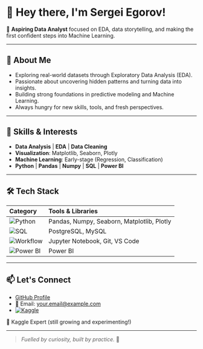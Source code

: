 # 👋 Hey there, I'm Sergei Egorov!

🧠 **Aspiring Data Analyst** focused on EDA, data storytelling, and making the first confident steps into Machine Learning.

---

## 🧩 About Me
- Exploring real-world datasets through Exploratory Data Analysis (EDA).
- Passionate about uncovering hidden patterns and turning data into insights.
- Building strong foundations in predictive modeling and Machine Learning.
- Always hungry for new skills, tools, and fresh perspectives.

---

## 🧮 Skills & Interests
- **Data Analysis** | **EDA** | **Data Cleaning**
- **Visualization**: Matplotlib, Seaborn, Plotly
- **Machine Learning**: Early-stage (Regression, Classification)
- **Python** | **Pandas** | **Numpy** | **SQL** | **Power BI** 

---

## 🛠️ Tech Stack

| Category | Tools & Libraries |
| :--- | :--- |
| ![Python](https://img.shields.io/badge/Python-3776AB?style=for-the-badge&logo=python&logoColor=white) | Pandas, Numpy, Seaborn, Matplotlib, Plotly |
| ![SQL](https://img.shields.io/badge/SQL-336791?style=for-the-badge&logo=postgresql&logoColor=white) | PostgreSQL, MySQL |
| ![Workflow](https://img.shields.io/badge/Jupyter-F37626?style=for-the-badge&logo=jupyter&logoColor=white) | Jupyter Notebook, Git, VS Code |
| ![Power BI](https://img.shields.io/badge/Power%20BI-F2C811?style=for-the-badge&logo=powerbi&logoColor=black) | Power BI |

---

## 📫 Let's Connect
- [GitHub Profile](https://github.com/SergeiStanislavovich)
- 📩 Email: [your.email@example.com](sergeiegorovjob@gmail.com)
- [![Kaggle](https://img.shields.io/badge/Kaggle-Expert-blueviolet?style=for-the-badge&logo=kaggle)](https://www.kaggle.com/sergeistanislavoviche)

🔹 Kaggle Expert (still growing and experimenting!)

---

> *Fuelled by curiosity, built by practice.* 🦍

